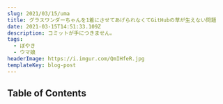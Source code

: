 ```yaml
---
slug: 2021/03/15/uma
title: グラスワンダーちゃんを1着にさせてあげられなくてGitHubの草が生えない問題
date: 2021-03-15T14:51:33.109Z
description: コミットが手につきません。
tags:
  - ぼやき
  - ウマ娘
headerImage: https://i.imgur.com/QmIHfeR.jpg
templateKey: blog-post
---
```

## Table of Contents

```toc

```
